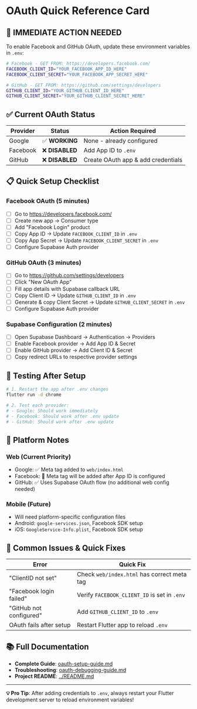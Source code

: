 # OAuth Quick Reference Card

## 🚀 IMMEDIATE ACTION NEEDED

To enable Facebook and GitHub OAuth, update these environment variables in `.env`:

```bash
# Facebook - GET FROM: https://developers.facebook.com/
FACEBOOK_CLIENT_ID="YOUR_FACEBOOK_APP_ID_HERE"
FACEBOOK_CLIENT_SECRET="YOUR_FACEBOOK_APP_SECRET_HERE"

# GitHub - GET FROM: https://github.com/settings/developers  
GITHUB_CLIENT_ID="YOUR_GITHUB_CLIENT_ID_HERE"
GITHUB_CLIENT_SECRET="YOUR_GITHUB_CLIENT_SECRET_HERE"
```

## ✅ Current OAuth Status

| Provider | Status | Action Required |
|----------|--------|-----------------|
| Google   | ✅ **WORKING** | None - already configured |
| Facebook | ❌ **DISABLED** | Add App ID to `.env` |
| GitHub   | ❌ **DISABLED** | Create OAuth app & add credentials |

## 📋 Quick Setup Checklist

### Facebook OAuth (5 minutes)
- [ ] Go to https://developers.facebook.com/
- [ ] Create new app → Consumer type
- [ ] Add "Facebook Login" product
- [ ] Copy App ID → Update `FACEBOOK_CLIENT_ID` in `.env`
- [ ] Copy App Secret → Update `FACEBOOK_CLIENT_SECRET` in `.env`
- [ ] Configure Supabase Auth provider

### GitHub OAuth (3 minutes)  
- [ ] Go to https://github.com/settings/developers
- [ ] Click "New OAuth App"
- [ ] Fill app details with Supabase callback URL
- [ ] Copy Client ID → Update `GITHUB_CLIENT_ID` in `.env`
- [ ] Generate & copy Client Secret → Update `GITHUB_CLIENT_SECRET` in `.env`
- [ ] Configure Supabase Auth provider

### Supabase Configuration (2 minutes)
- [ ] Open Supabase Dashboard → Authentication → Providers
- [ ] Enable Facebook provider → Add App ID & Secret
- [ ] Enable GitHub provider → Add Client ID & Secret
- [ ] Copy redirect URLs to respective provider settings

## 🔧 Testing After Setup

```bash
# 1. Restart the app after .env changes
flutter run -d chrome

# 2. Test each provider:
# - Google: Should work immediately  
# - Facebook: Should work after .env update
# - GitHub: Should work after .env update
```

## 📱 Platform Notes

### Web (Current Priority)
- Google: ✅ Meta tag added to `web/index.html`
- Facebook: 🔄 Meta tag will be added after App ID is configured
- GitHub: ✅ Uses Supabase OAuth flow (no additional web config needed)

### Mobile (Future)
- Will need platform-specific configuration files
- Android: `google-services.json`, Facebook SDK setup
- iOS: `GoogleService-Info.plist`, Facebook SDK setup

## 🐛 Common Issues & Quick Fixes

| Error | Quick Fix |
|-------|-----------|
| "ClientID not set" | Check `web/index.html` has correct meta tag |
| "Facebook login failed" | Verify `FACEBOOK_CLIENT_ID` is set in `.env` |
| "GitHub not configured" | Add `GITHUB_CLIENT_ID` to `.env` |
| OAuth fails after setup | Restart Flutter app to reload `.env` |

## 📚 Full Documentation

- **Complete Guide**: [oauth-setup-guide.md](oauth-setup-guide.md)
- **Troubleshooting**: [oauth-debugging-guide.md](oauth-debugging-guide.md)
- **Project README**: [../README.md](../README.md)

---
**💡 Pro Tip**: After adding credentials to `.env`, always restart your Flutter development server to reload environment variables!